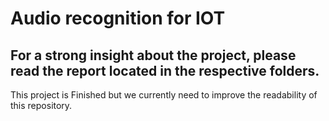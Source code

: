 # Audio recognition for IOT

## For a strong insight about the project, please read the report located in the respective folders.
 
This project is Finished but we currently need to improve the readability of this repository.
